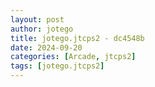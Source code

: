 ```yaml
---
layout: post
author: jotego
title: jotego.jtcps2 - dc4548b
date: 2024-09-20
categories: [Arcade, jtcps2]
tags: [jotego.jtcps2]
---
```


